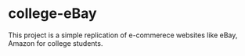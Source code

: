 # college-eBay
This project is a simple replication of e-commerece websites like eBay, Amazon for college students. 
